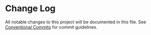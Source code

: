 # Change Log

All notable changes to this project will be documented in this file.
See [Conventional Commits](https://conventionalcommits.org) for commit guidelines.
<!-- changelog -->
